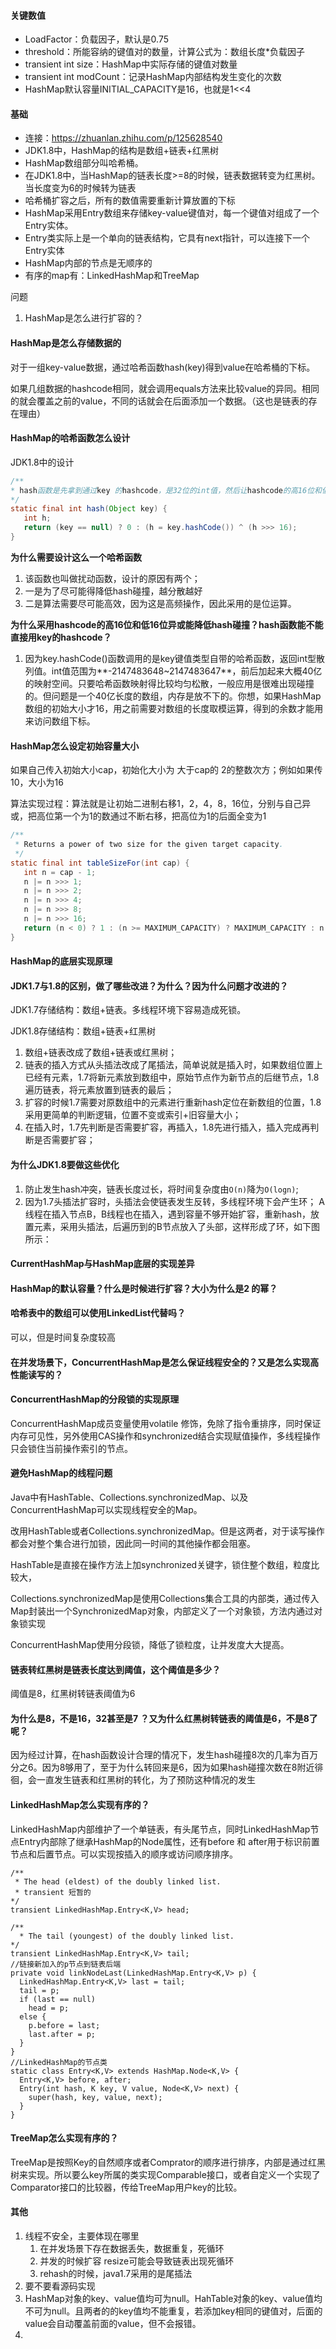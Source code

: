 #### 关键数值

- LoadFactor：负载因子，默认是0.75
- threshold：所能容纳的键值对的数量，计算公式为：数组长度*负载因子
- transient int size：HashMap中实际存储的键值对数量
- transient int modCount：记录HashMap内部结构发生变化的次数
- HashMap默认容量INITIAL_CAPACITY是16，也就是1<<4

#### 基础

- 连接：https://zhuanlan.zhihu.com/p/125628540
- JDK1.8中，HashMap的结构是数组+链表+红黑树
- HashMap数组部分叫哈希桶。
- 在JDK1.8中，当HashMap的链表长度>=8的时候，链表数据转变为红黑树。当长度变为6的时候转为链表
- 哈希桶扩容之后，所有的数值需要重新计算放置的下标
- HashMap采用Entry数组来存储key-value键值对，每一个键值对组成了一个Entry实体。
- Entry类实际上是一个单向的链表结构，它具有next指针，可以连接下一个Entry实体
- HashMap内部的节点是无顺序的
- 有序的map有：LinkedHashMap和TreeMap

问题

1. HashMap是怎么进行扩容的？

   

#### HashMap是怎么存储数据的

对于一组key-value数据，通过哈希函数hash(key)得到value在哈希桶的下标。

如果几组数据的hashcode相同，就会调用equals方法来比较value的异同。相同的就会覆盖之前的value，不同的话就会在后面添加一个数据。（这也是链表的存在理由）

#### HashMap的哈希函数怎么设计

JDK1.8中的设计

```java
/**
* hash函数是先拿到通过key 的hashcode，是32位的int值，然后让hashcode的高16位和低16位进行异或操作
*/
static final int hash(Object key) {
   int h;
   return (key == null) ? 0 : (h = key.hashCode()) ^ (h >>> 16);
}
```

**为什么需要设计这么一个哈希函数**

1. 该函数也叫做扰动函数，设计的原因有两个；
2. 一是为了尽可能得降低hash碰撞，越分散越好
3. 二是算法需要尽可能高效，因为这是高频操作，因此采用的是位运算。

**为什么采用hashcode的高16位和低16位异或能降低hash碰撞？hash函数能不能直接用key的hashcode？**

1. 因为key.hashCode()函数调用的是key键值类型自带的哈希函数，返回int型散列值。int值范围为**-2147483648~2147483647**，前后加起来大概40亿的映射空间。只要哈希函数映射得比较均匀松散，一般应用是很难出现碰撞的。但问题是一个40亿长度的数组，内存是放不下的。你想，如果HashMap数组的初始大小才16，用之前需要对数组的长度取模运算，得到的余数才能用来访问数组下标。

#### HashMap怎么设定初始容量大小

如果自己传入初始大小cap，初始化大小为 大于cap的 2的整数次方；例如如果传10，大小为16

算法实现过程：算法就是让初始二进制右移1，2，4，8，16位，分别与自己异或，把高位第一个为1的数通过不断右移，把高位为1的后面全变为1

```java
/**
 * Returns a power of two size for the given target capacity.
 */
static final int tableSizeFor(int cap) {
   int n = cap - 1;
   n |= n >>> 1;
   n |= n >>> 2;
   n |= n >>> 4;
   n |= n >>> 8;
   n |= n >>> 16;
   return (n < 0) ? 1 : (n >= MAXIMUM_CAPACITY) ? MAXIMUM_CAPACITY : n + 1;
}
```



#### HashMap的底层实现原理

#### JDK1.7与1.8的区别，做了哪些改进？为什么？因为什么问题才改进的？

JDK1.7存储结构：数组+链表。多线程环境下容易造成死锁。

JDK1.8存储结构：数组+链表+红黑树

1. 数组+链表改成了数组+链表或红黑树；
2. 链表的插入方式从头插法改成了尾插法，简单说就是插入时，如果数组位置上已经有元素，1.7将新元素放到数组中，原始节点作为新节点的后继节点，1.8遍历链表，将元素放置到链表的最后；
3. 扩容的时候1.7需要对原数组中的元素进行重新hash定位在新数组的位置，1.8采用更简单的判断逻辑，位置不变或索引+旧容量大小；
4. 在插入时，1.7先判断是否需要扩容，再插入，1.8先进行插入，插入完成再判断是否需要扩容；

#### 为什么JDK1.8要做这些优化

1. 防止发生hash冲突，链表长度过长，将时间复杂度由`O(n)`降为`O(logn)`;
2. 因为1.7头插法扩容时，头插法会使链表发生反转，多线程环境下会产生环；
   A线程在插入节点B，B线程也在插入，遇到容量不够开始扩容，重新hash，放置元素，采用头插法，后遍历到的B节点放入了头部，这样形成了环，如下图所示：

#### CurrentHashMap与HashMap底层的实现差异

#### HashMap的默认容量？什么是时候进行扩容？大小为什么是2 的幂？

#### 哈希表中的数组可以使用LinkedList代替吗？

可以，但是时间复杂度较高

#### 在并发场景下，ConcurrentHashMap是怎么保证线程安全的？又是怎么实现高性能读写的？

#### ConcurrentHashMap的分段锁的实现原理

ConcurrentHashMap成员变量使用volatile 修饰，免除了指令重排序，同时保证内存可见性，另外使用CAS操作和synchronized结合实现赋值操作，多线程操作只会锁住当前操作索引的节点。

#### 避免HashMap的线程问题

Java中有HashTable、Collections.synchronizedMap、以及ConcurrentHashMap可以实现线程安全的Map。

改用HashTable或者Collections.synchronizedMap。但是这两者，对于读写操作都会对整个集合进行加锁，因此同一时间的其他操作都会阻塞。

HashTable是直接在操作方法上加synchronized关键字，锁住整个数组，粒度比较大，

Collections.synchronizedMap是使用Collections集合工具的内部类，通过传入Map封装出一个SynchronizedMap对象，内部定义了一个对象锁，方法内通过对象锁实现

ConcurrentHashMap使用分段锁，降低了锁粒度，让并发度大大提高。

#### 链表转红黑树是链表长度达到阈值，这个阈值是多少？

阈值是8，红黑树转链表阈值为6

#### 为什么是8，不是16，32甚至是7 ？又为什么红黑树转链表的阈值是6，不是8了呢？

因为经过计算，在hash函数设计合理的情况下，发生hash碰撞8次的几率为百万分之6。因为8够用了，至于为什么转回来是6，因为如果hash碰撞次数在8附近徘徊，会一直发生链表和红黑树的转化，为了预防这种情况的发生

#### LinkedHashMap怎么实现有序的？

LinkedHashMap内部维护了一个单链表，有头尾节点，同时LinkedHashMap节点Entry内部除了继承HashMap的Node属性，还有before 和 after用于标识前置节点和后置节点。可以实现按插入的顺序或访问顺序排序。

```jshelllanguage
/**
 * The head (eldest) of the doubly linked list.
 * transient 短暂的
*/
transient LinkedHashMap.Entry<K,V> head;

/**
  * The tail (youngest) of the doubly linked list.
*/
transient LinkedHashMap.Entry<K,V> tail;
//链接新加入的p节点到链表后端
private void linkNodeLast(LinkedHashMap.Entry<K,V> p) {
  LinkedHashMap.Entry<K,V> last = tail;
  tail = p;
  if (last == null)
    head = p;
  else {
    p.before = last;
    last.after = p;
  }
}
//LinkedHashMap的节点类
static class Entry<K,V> extends HashMap.Node<K,V> {
  Entry<K,V> before, after;
  Entry(int hash, K key, V value, Node<K,V> next) {
    super(hash, key, value, next);
  }
}
```



#### TreeMap怎么实现有序的？

TreeMap是按照Key的自然顺序或者Comprator的顺序进行排序，内部是通过红黑树来实现。所以要么key所属的类实现Comparable接口，或者自定义一个实现了Comparator接口的比较器，传给TreeMap用户key的比较。

#### 其他

1. 线程不安全，主要体现在哪里
   1. 在并发场景下存在数据丢失，数据重复，死循环
   2. 并发的时候扩容 resize可能会导致链表出现死循环
   3. rehash的时候，java1.7采用的是尾插法
2. 要不要看源码实现
3. HashMap对象的key、value值均可为null。HahTable对象的key、value值均不可为null。且两者的的key值均不能重复，若添加key相同的键值对，后面的value会自动覆盖前面的value，但不会报错。
4. 

